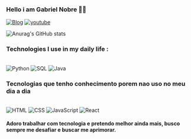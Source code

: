 ### Hello i am Gabriel Nobre 👨‍💻

[![Blog](https://img.shields.io/badge/LinkedIn-0077B5?style=for-the-badge&logo=linkedin&logoColor=white)](https://www.linkedin.com/in/gabriel-nobre-8bb1931a6/)
[![youtube](https://img.shields.io/badge/YouTube-FF0000?style=for-the-badge&logo=youtube&logoColor=white)](https://www.youtube.com/channel/UCdXsJG2dXnhlxrbxKEH5jVg)

![Anurag's GitHub stats](https://github-readme-stats.vercel.app/api?username=AntonioGabrielNobre&show_icons=true&theme=radical)

### Technologies I use in my daily life :

<div style="display: inline_block"></br>
    <img aling="center" alt="Python" src="https://img.shields.io/badge/Python-14354C?style=for-the-badge&logo=python&logoColor=white">
    <img aling="center" alt="SQL" src="https://img.shields.io/badge/MySQL-00000F?style=for-the-badge&logo=mysql&logoColor=white">
    <img aling="center" alt="Java" src="https://img.shields.io/badge/Java-ED8B00?style=for-the-badge&logo=openjdk&logoColor=white">
</div>

### Tecnologias que tenho conhecimento porem nao uso no meu dia a dia

<div style="display: inline_block"></br>
    <img aling="center" alt="HTML" src="https://img.shields.io/badge/HTML5-E34F26?style=for-the-badge&logo=html5&logoColor=white">
    <img aling="center" alt="CSS" src="https://img.shields.io/badge/CSS3-1572B6?style=for-the-badge&logo=css3&logoColor=white">
    <img aling="center" alt="JavaScript" src="https://img.shields.io/badge/JavaScript-F7DF1E?style=for-the-badge&logo=javascript&logoColor=black">
    <img aling="center" alt="React" src="https://img.shields.io/badge/React-20232A?style=for-the-badge&logo=react&logoColor=61DAFB">
</div>


#### Adoro trabalhar com tecnologia e pretendo melhor ainda mais, busco sempre me desafiar e buscar me aprimorar. 
